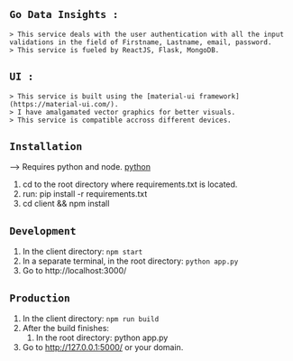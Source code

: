 ## `Go Data Insights : `

    > This service deals with the user authentication with all the input validations in the field of Firstname, Lastname, email, password.
    > This service is fueled by ReactJS, Flask, MongoDB.

## `UI : `

    > This service is built using the [material-ui framework](https://material-ui.com/).
    > I have amalgamated vector graphics for better visuals.
    > This service is compatible accross different devices.

## `Installation`

--> Requires python and node.
[python](https://www.python.org/downloads/)

1. cd to the root directory where requirements.txt is located.
2. run: pip install -r requirements.txt
3. cd client && npm install

## `Development`

1. In the client directory: `npm start`
2. In a separate terminal, in the root directory: `python app.py`
3. Go to http://localhost:3000/

## `Production`

1. In the client directory: `npm run build`
2. After the build finishes:
   1. In the root directory: python app.py
3. Go to http://127.0.0.1:5000/ or your domain.
